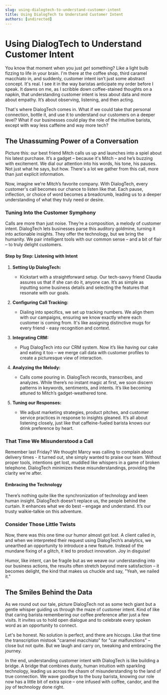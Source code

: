 ```yaml
---
slug: using-dialogtech-to-understand-customer-intent
title: Using DialogTech to Understand Customer Intent
authors: [undirected]
---
```



# Using DialogTech to Understand Customer Intent

You know that moment when you just *get* something? Like a light bulb fizzing to life in your brain. I'm there at the coffee shop, third caramel macchiato in, and suddenly, customer intent isn’t just some abstract concept. It's real. I see it in the way baristas anticipate my order before I speak. It dawns on me, as I scribble down coffee-stained thoughts on a napkin, that understanding customer intent is less about data and more about empathy. It’s about observing, listening, and then acting.

That's where DialogTech comes in. What if we could take that personal connection, bottle it, and use it to understand our customers on a deeper level? What if our businesses could play the role of the intuitive barista, except with way less caffeine and way more tech? 

## The Unassuming Power of a Conversation

Picture this: our best friend Mitch calls us up and launches into a spiel about his latest purchase. It’s a gadget – because it's Mitch – and he’s buzzing with excitement. We dial our attention into his words, his tone, his pauses. Not just what he says, but how. There's a lot we gather from this call, more than just explicit information.

Now, imagine we're Mitch’s favorite company. With DialogTech, every customer's call becomes our chance to listen like that. Each pause, inflection, or choice of word becomes a breadcrumb, leading us to a deeper understanding of what they truly need or desire. 

### Tuning Into the Customer Symphony

Calls are more than just noise. They’re a composition, a melody of customer intent. DialogTech lets businesses parse this auditory goldmine, turning it into actionable insights. They offer the technology, but we bring the humanity. We pair intelligent tools with our common sense – and a bit of flair – to truly delight customers. 

#### Step by Step: Listening with Intent

1. **Setting Up DialogTech:**
   - Kickstart with a straightforward setup. Our tech-savvy friend Claudia assures us that if she can do it, anyone can. It’s as simple as inputting some business details and selecting the features that resonate with our goals.

2. **Configuring Call Tracking:**
   - Dialing into specifics, we set up tracking numbers. We align them with our campaigns, ensuring we know exactly where each customer is coming from. It's like assigning distinctive mugs for every friend - easy recognition and context.

3. **Integrating CRM:**
   - Plug DialogTech into our CRM system. Now it’s like having our cake and eating it too – we merge call data with customer profiles to create a picturesque view of interaction.

4. **Analyzing the Melody:**
   - Calls come pouring in. DialogTech records, transcribes, and analyzes. While there’s no instant magic at first, we soon discern patterns in keywords, sentiments, and intents. It’s like becoming attuned to Mitch’s gadget-weathered tone.

5. **Tuning our Responses:**
   - We adjust marketing strategies, product pitches, and customer service practices in response to insights gleaned. It’s all about listening closely, just like that caffeine-fueled barista knows our drink preference by heart.

### That Time We Misunderstood a Call

Remember last Friday? We thought Marcy was calling to complain about delivery times - it turned out, she simply wanted to praise our team. Without proper tools, intentions get lost, muddled like whispers in a game of broken telephone. DialogTech minimizes these misunderstandings, providing the clarity we're after.

#### Embracing the Technology

There’s nothing quite like the synchronization of technology and keen human insight. DialogTech doesn’t replace us, the people behind the curtain. It enhances what we do best – engage and understand. It’s our trusty walkie-talkie on this adventure.

### Consider Those Little Twists

Now, there was this one time our humor almost got lost. A client called in, and when we interpreted their request using DialogTech’s analytics, we unearthed an opportunity to introduce a new feature. Instead of the mundane fixing of a glitch, it led to product innovation. Joy in disguise! 

Humor, like intent, can be fragile but as we weave our understanding into our business actions, the results often stretch beyond mere satisfaction – it becomes delight, the kind that makes us chuckle and say, "Yeah, we nailed it."

## The Smiles Behind the Data

As we round out our tale, picture DialogTech not as some tech giant but a gentle whisper guiding us through the maze of customer intent. Kind of like that caring barista remembering our coffee preference after just a few visits. It invites us to hold open dialogue and to celebrate every spoken word as an opportunity to connect.

Let's be honest. No solution is perfect, and there are hiccups. Like that time the transcription mistook "caramel macchiato" for "car malfunctions" – close but not quite. But we laugh and carry on, tweaking and embracing the journey.

In the end, understanding customer intent with DialogTech is like building a bridge. A bridge that combines dusty, human intuition with sparkling technology, leading us across the chasm of misunderstanding to the land of true connection. We wave goodbye to the busy barista, knowing our role now has a little bit of extra spice – one infused with coffee, candor, and the joy of technology done right.